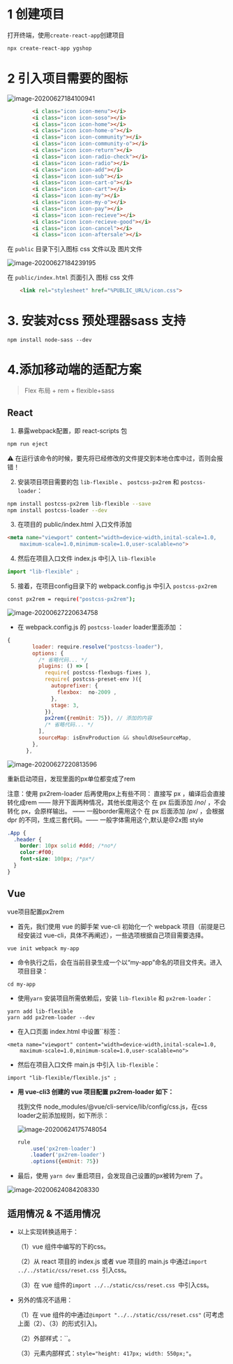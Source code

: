 # 1 创建项目

打开终端，使用`create-react-app`创建项目

```bash
npx create-react-app ygshop
```

# 2 引入项目需要的图标

![image-20200627184100941](%20%E9%A1%B9%E7%9B%AE%E6%AD%A5%E9%AA%A4.assets/image-20200627184100941.png)

```html
        <i class="icon icon-menu"></i>
        <i class="icon icon-soso"></i>
        <i class="icon icon-home"></i>
        <i class="icon icon-home-o"></i>
        <i class="icon icon-community"></i>
        <i class="icon icon-community-o"></i>
        <i class="icon icon-return"></i>
        <i class="icon icon-radio-check"></i>
        <i class="icon icon-radio"></i>
        <i class="icon icon-add"></i>
        <i class="icon icon-sub"></i>
        <i class="icon icon-cart-o"></i>
        <i class="icon icon-cart"></i>
        <i class="icon icon-my"></i>
        <i class="icon icon-my-o"></i>
        <i class="icon icon-pay"></i>
        <i class="icon icon-recieve"></i>
        <i class="icon icon-recieve-good"></i>
        <i class="icon icon-cancel"></i>
        <i class="icon icon-aftersale"></i>
```

在 `public` 目录下引入图标 css 文件以及 图片文件

![image-20200627184239195](%20%E9%A1%B9%E7%9B%AE%E6%AD%A5%E9%AA%A4.assets/image-20200627184239195.png)

在 `public/index.html` 页面引入  图标 css 文件

```html
    <link rel="stylesheet" href="%PUBLIC_URL%/icon.css">
```

# 3. 安装对css 预处理器sass 支持

```
npm install node-sass --dev
```

# 4.添加移动端的适配方案

> Flex 布局 + rem + flexible+sass

## React

1. 暴露webpack配置，即 react-scripts 包

```bash
npm run eject
```

⚠️ 在运行该命令的时候，要先将已经修改的文件提交到本地仓库中过，否则会报错！

2. 安装项目项目需要的包 `lib-flexible` 、 `postcss-px2rem` 和 `postcss-loader`：

```bash
npm install postcss-px2rem lib-flexible --save
npm install postcss-loader --dev
```

3. 在项目的 public/index.html 入口文件添加 

```html
<meta name="viewport" content="width=device-width,inital-scale=1.0,
    maximum-scale=1.0,minimum-scale=1.0,user-scalable=no">
```

4. 然后在项目入口文件 index.js 中引入 `lib-flexible`

```js
import "lib-flexible" ;
```

5. 接着，在项目config目录下的 webpack.config.js 中引入 `postcss-px2rem`

```bash
const px2rem = require("postcss-px2rem");
```

![image-20200627220634758](%20%E9%A1%B9%E7%9B%AE%E6%AD%A5%E9%AA%A4.assets/image-20200627220634758.png)

- 在 webpack.config.js 的 `postcss-loader` loader里面添加 ：

```js
{
        loader: require.resolve("postcss-loader"),
        options: {
          /* 省略代码... */
          plugins: () => [
            require( postcss-flexbugs-fixes ),
            require( postcss-preset-env )({
              autoprefixer: {
                flexbox:  no-2009 ,
              },
              stage: 3,
            }),
            px2rem({remUnit: 75}), // 添加的内容
            /* 省略代码... */
          ],
          sourceMap: isEnvProduction && shouldUseSourceMap,
        },
      },
```



![image-20200627220813596](%20%E9%A1%B9%E7%9B%AE%E6%AD%A5%E9%AA%A4.assets/image-20200627220813596.png)

重新启动项目，发现里面的px单位都变成了rem

注意：使用 px2rem-loader 后再使用px上有些不同：
    直接写 px ，编译后会直接转化成rem —— 除开下面两种情况，其他长度用这个
    在 px 后面添加 /*no*/ ，不会转化 px，会原样输出。 —— 一般border需用这个
    在 px 后面添加 /*px*/ ，会根据 dpr 的不同，生成三套代码。—— 一般字体需用这个,默认是@2x图 style

```css
.App {
  .header {
    border: 10px solid #ddd; /*no*/
    color:#f00;
    font-size: 100px; /*px*/  
  }
}
```

## Vue

vue项目配置px2rem

- 首先，我们使用 vue 的脚手架 vue-cli 初始化一个 webpack 项目（前提是已经安装过 vue-cli，具体不再阐述），一些选项根据自己项目需要选择。

```
vue init webpack my-app
```

- 命令执行之后，会在当前目录生成一个以“my-app”命名的项目文件夹。进入项目目录：

```
cd my-app
```

- 使用`yarn` 安装项目所需依赖后，安装 `lib-flexible` 和  `px2rem-loader`：

```
yarn add lib-flexible
yarn add px2rem-loader --dev
```

- 在入口页面 index.html 中设置``标签：

```
<meta name="viewport" content="width=device-width,inital-scale=1.0,
    maximum-scale=1.0,minimum-scale=1.0,user-scalable=no">
```

- 然后在项目入口文件 main.js 中引入 `lib-flexible`：

```
import "lib-flexible/flexible.js" ;
```

- **用 vue-cli3 创建的 vue 项目配置 px2rem-loader 如下：**

    找到文件 node_modules/@vue/cli-service/lib/config/css.js，在css loader之前添加规则，如下所示：

  ![image-20200624175748054](%20%E9%A1%B9%E7%9B%AE%E6%AD%A5%E9%AA%A4.assets/image-20200624175748054.png)

  ```js
  rule
      .use('px2rem-loader')
      .loader('px2rem-loader')
      .options({emUnit: 75})
  ```

- 最后，使用 `yarn dev` 重启项目，会发现自己设置的px被转为rem 了。

![image-20200624084208330](%20%E9%A1%B9%E7%9B%AE%E6%AD%A5%E9%AA%A4.assets/image-20200624084208330.png)



## 适用情况 & 不适用情况

- 以上实现转换适用于：

  （1）vue 组件中编写的下的css。

  （2）从 react 项目的 index.js 或者 vue 项目的 main.js 中通过`import ../../static/css/reset.css `引入css。

  （3）在 vue 组件的`import ../../static/css/reset.css `中引入css。

- 另外的情况不适用：

  （1）在 vue 组件的中通过`@import "../../static/css/reset.css"` (可考虑上面（2）、（3）的形式引入)。

  （2）外部样式：``。

  （3）元素内部样式：`style="height: 417px; width: 550px;"`。



